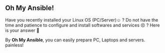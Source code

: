 ## Oh My Ansible!

Have you recently installed your Linux OS (PC/Server):relaxed: ? Do not have the time and patience to configure and install softwares and services :persevere: ? Here is your answer :rocket:

By **Oh My Ansible**, you can easily prepare PC, Laptops and servers. painless!
